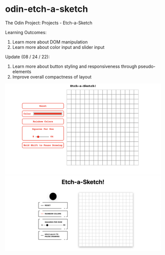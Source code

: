 # odin-etch-a-sketch
The Odin Project: Projects - Etch-a-Sketch

Learning Outcomes:
1. Learn more about DOM manipulation
2. Learn more about color input and slider input

Update (08 / 24 / 22):
1. Learn more about button styling and responsiveness through pseudo-elements
2. Improve overall compactness of layout

![Before](img/Styling-Before.png)
![After](img/Styling-After.png)